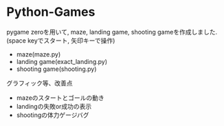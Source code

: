 # Python-Games
pygame zeroを用いて, maze, landing game, shooting gameを作成しました.(space keyでスタート, 矢印キーで操作)

- maze(maze.py)
- landing game(exact_landing.py)
- shooting game(shooting.py)

グラフィック等、改善点
- mazeのスタートとゴールの動き
- landingの失敗or成功の表示
- shootingの体力ゲージバグ
